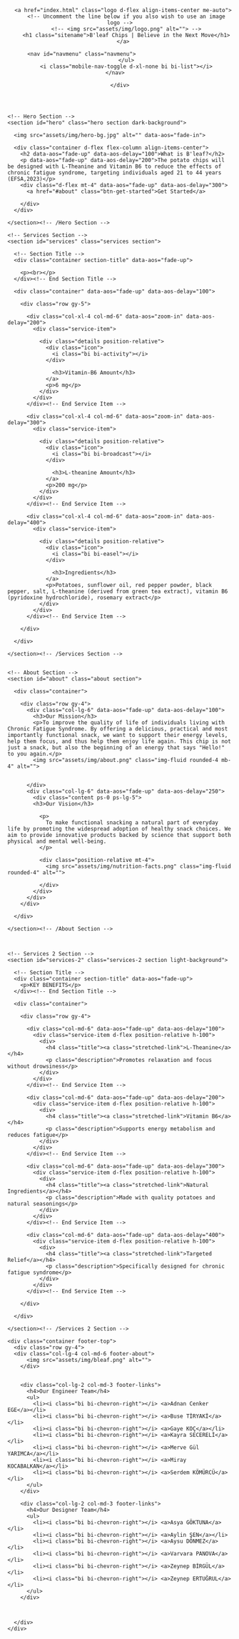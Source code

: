 <!DOCTYPE html>
<html lang="en">

<head>
  <meta charset="utf-8">
  <meta content="width=device-width, initial-scale=1.0" name="viewport">
  <title>Little Alert Bites | B'leaf Chips</title>
  <meta name="description" content="">
  <meta name="keywords" content="">

  <!-- Favicons -->
  <link href="assets/img/favicon.png" rel="icon">
  <link href="assets/img/apple-touch-icon.png" rel="apple-touch-icon">

  <!-- Fonts -->
  <link href="https://fonts.googleapis.com" rel="preconnect">
  <link href="https://fonts.gstatic.com" rel="preconnect" crossorigin>
  <link href="https://fonts.googleapis.com/css2?family=Roboto:ital,wght@0,100;0,300;0,400;0,500;0,700;0,900;1,100;1,300;1,400;1,500;1,700;1,900&family=Raleway:ital,wght@0,100;0,200;0,300;0,400;0,500;0,600;0,700;0,800;0,900;1,100;1,200;1,300;1,400;1,500;1,600;1,700;1,800;1,900&family=Inter:wght@100;200;300;400;500;600;700;800;900&display=swap" rel="stylesheet">

  <!-- Vendor CSS Files -->
  <link href="assets/vendor/bootstrap/css/bootstrap.min.css" rel="stylesheet">
  <link href="assets/vendor/bootstrap-icons/bootstrap-icons.css" rel="stylesheet">
  <link href="assets/vendor/aos/aos.css" rel="stylesheet">
  <link href="assets/vendor/glightbox/css/glightbox.min.css" rel="stylesheet">
  <link href="assets/vendor/swiper/swiper-bundle.min.css" rel="stylesheet">

  <!-- Main CSS File -->
  <link href="assets/css/main.css" rel="stylesheet">

  
</head>

<body class="index-page">

  <header id="header" class="header d-flex align-items-center fixed-top">
    <div class="container-fluid container-xl position-relative d-flex align-items-center">

      <a href="index.html" class="logo d-flex align-items-center me-auto">
        <!-- Uncomment the line below if you also wish to use an image logo -->
        <!-- <img src="assets/img/logo.png" alt=""> -->
        <h1 class="sitename">B'leaf Chips | Believe in the Next Move</h1>
      </a>

      <nav id="navmenu" class="navmenu">                          
        </ul>
        <i class="mobile-nav-toggle d-xl-none bi bi-list"></i>
      </nav>     

    </div>
  </header>

  <main class="main">

    <!-- Hero Section -->
    <section id="hero" class="hero section dark-background">

      <img src="assets/img/hero-bg.jpg" alt="" data-aos="fade-in">

      <div class="container d-flex flex-column align-items-center">
        <h2 data-aos="fade-up" data-aos-delay="100">What is B'leaf?</h2>
        <p data-aos="fade-up" data-aos-delay="200">The potato chips will be designed with L-Theanine and Vitamin B6 to reduce the effects of chronic fatigue syndrome, targeting individuals aged 21 to 44 years (EFSA,2023)</p>
        <div class="d-flex mt-4" data-aos="fade-up" data-aos-delay="300">
          <a href="#about" class="btn-get-started">Get Started</a>
          
        </div>
      </div>

    </section><!-- /Hero Section -->

    <!-- Services Section -->
    <section id="services" class="services section">

      <!-- Section Title -->
      <div class="container section-title" data-aos="fade-up">
        
        <p><br></p>
      </div><!-- End Section Title -->

      <div class="container" data-aos="fade-up" data-aos-delay="100">

        <div class="row gy-5">

          <div class="col-xl-4 col-md-6" data-aos="zoom-in" data-aos-delay="200">
            <div class="service-item">
              
              <div class="details position-relative">
                <div class="icon">
                  <i class="bi bi-activity"></i>
                </div>
                
                  <h3>Vitamin-B6 Amount</h3>
                </a>
                <p>6 mg</p>
              </div>
            </div>
          </div><!-- End Service Item -->

          <div class="col-xl-4 col-md-6" data-aos="zoom-in" data-aos-delay="300">
            <div class="service-item">
              
              <div class="details position-relative">
                <div class="icon">
                  <i class="bi bi-broadcast"></i>
                </div>
                
                  <h3>L-theanine Amount</h3>
                </a>
                <p>200 mg</p>
              </div>
            </div>
          </div><!-- End Service Item -->

          <div class="col-xl-4 col-md-6" data-aos="zoom-in" data-aos-delay="400">
            <div class="service-item">
              
              <div class="details position-relative">
                <div class="icon">
                  <i class="bi bi-easel"></i>
                </div>
                
                  <h3>Ingredients</h3>
                </a>
                <p>Potatoes, sunflower oil, red pepper powder, black pepper, salt, L-theanine (derived from green tea extract), vitamin B6 (pyridoxine hydrochloride), rosemary extract</p>
              </div>
            </div>
          </div><!-- End Service Item -->

        </div>

      </div>

    </section><!-- /Services Section -->


    <!-- About Section -->
    <section id="about" class="about section">

      <div class="container">

        <div class="row gy-4">
          <div class="col-lg-6" data-aos="fade-up" data-aos-delay="100">
            <h3>Our Mission</h3>
            <p>To improve the quality of life of individuals living with Chronic Fatigue Syndrome. By offering a delicious, practical and most importantly functional snack, we want to support their energy levels, help them focus, and thus help them enjoy life again. This chip is not just a snack, but also the beginning of an energy that says "Hello!" to you again.</p>
            <img src="assets/img/about.png" class="img-fluid rounded-4 mb-4" alt="">
            
            
          </div>
          <div class="col-lg-6" data-aos="fade-up" data-aos-delay="250">
            <div class="content ps-0 ps-lg-5">
            <h3>Our Vision</h3>        
             
              <p>
                To make functional snacking a natural part of everyday life by promoting the widespread adoption of healthy snack choices. We aim to provide innovative products backed by science that support both physical and mental well-being.
              </p>

              <div class="position-relative mt-4">
                <img src="assets/img/nutrition-facts.png" class="img-fluid rounded-4" alt="">
                
              </div>
            </div>
          </div>
        </div>

      </div>

    </section><!-- /About Section -->



    <!-- Services 2 Section -->
    <section id="services-2" class="services-2 section light-background">

      <!-- Section Title -->
      <div class="container section-title" data-aos="fade-up">        
        <p>KEY BENEFITS</p>
      </div><!-- End Section Title -->

      <div class="container">

        <div class="row gy-4">

          <div class="col-md-6" data-aos="fade-up" data-aos-delay="100">
            <div class="service-item d-flex position-relative h-100">
              <div>
                <h4 class="title"><a class="stretched-link">L-Theanine</a></h4>
                <p class="description">Promotes relaxation and focus without drowsiness</p>
              </div>
            </div>
          </div><!-- End Service Item -->

          <div class="col-md-6" data-aos="fade-up" data-aos-delay="200">
            <div class="service-item d-flex position-relative h-100">
              <div>
                <h4 class="title"><a class="stretched-link">Vitamin B6</a></h4>
                <p class="description">Supports energy metabolism and reduces fatigue</p>
              </div>
            </div>
          </div><!-- End Service Item -->

          <div class="col-md-6" data-aos="fade-up" data-aos-delay="300">
            <div class="service-item d-flex position-relative h-100">
              <div>
                <h4 class="title"><a class="stretched-link">Natural Ingredients</a></h4>
                <p class="description">Made with quality potatoes and natural seasonings</p>
              </div>
            </div>
          </div><!-- End Service Item -->

          <div class="col-md-6" data-aos="fade-up" data-aos-delay="400">
            <div class="service-item d-flex position-relative h-100">              
              <div>
                <h4 class="title"><a class="stretched-link">Targeted Relief</a></h4>
                <p class="description">Specifically designed for chronic fatigue syndrome</p>
              </div>
            </div>
          </div><!-- End Service Item -->
                  
        </div>

      </div>

    </section><!-- /Services 2 Section -->



    

  </main>

  <footer id="footer" class="footer dark-background">

    <div class="container footer-top">
      <div class="row gy-4">
      <div class="col-lg-4 col-md-6 footer-about">
          <img src="assets/img/bleaf.png" alt="">
        </div>
        

        <div class="col-lg-2 col-md-3 footer-links">
          <h4>Our Engineer Team</h4>
          <ul>
            <li><i class="bi bi-chevron-right"></i> <a>Adnan Cenker EGE</a></li>
            <li><i class="bi bi-chevron-right"></i> <a>Buse TİRYAKİ</a></li>
            <li><i class="bi bi-chevron-right"></i> <a>Gaye KOÇ</a></li>
            <li><i class="bi bi-chevron-right"></i> <a>Kayra SECERELİ</a></li>
            <li><i class="bi bi-chevron-right"></i> <a>Merve Gül YARIMCA</a></li>
            <li><i class="bi bi-chevron-right"></i> <a>Miray KOCABALKAN</a></li>
            <li><i class="bi bi-chevron-right"></i> <a>Serdem KÖMÜRCÜ</a></li>
          </ul>
        </div>

        <div class="col-lg-2 col-md-3 footer-links">
          <h4>Our Designer Team</h4>
          <ul>
            <li><i class="bi bi-chevron-right"></i> <a>Asya GÖKTUNA</a></li>
            <li><i class="bi bi-chevron-right"></i> <a>Aylin ŞEN</a></li>
            <li><i class="bi bi-chevron-right"></i> <a>Aysu DÖNMEZ</a></li>
            <li><i class="bi bi-chevron-right"></i> <a>Varvara PANOVA</a></li>
            <li><i class="bi bi-chevron-right"></i> <a>Zeynep BİRGÜL</a></li>
            <li><i class="bi bi-chevron-right"></i> <a>Zeynep ERTUĞRUL</a></li>
          </ul>
        </div>

        

      </div>
    </div>

    

  </footer>

  <!-- Scroll Top -->
  <a href="#" id="scroll-top" class="scroll-top d-flex align-items-center justify-content-center"><i class="bi bi-arrow-up-short"></i></a>

  <!-- Preloader -->
  <div id="preloader"></div>

  <!-- Vendor JS Files -->
  <script src="assets/vendor/bootstrap/js/bootstrap.bundle.min.js"></script>
  <script src="assets/vendor/php-email-form/validate.js"></script>
  <script src="assets/vendor/aos/aos.js"></script>
  <script src="assets/vendor/glightbox/js/glightbox.min.js"></script>
  <script src="assets/vendor/purecounter/purecounter_vanilla.js"></script>
  <script src="assets/vendor/swiper/swiper-bundle.min.js"></script>
  <script src="assets/vendor/imagesloaded/imagesloaded.pkgd.min.js"></script>
  <script src="assets/vendor/isotope-layout/isotope.pkgd.min.js"></script>

  <!-- Main JS File -->
  <script src="assets/js/main.js"></script>

</body>

</html>
